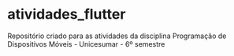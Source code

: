 # atividades_flutter
Repositório criado para as atividades da disciplina Programação de Dispositivos Móveis - Unicesumar - 6º semestre
